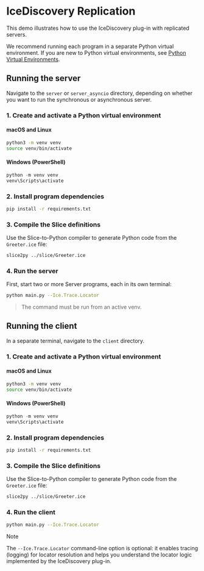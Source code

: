 # IceDiscovery Replication

This demo illustrates how to use the IceDiscovery plug-in with replicated servers.

We recommend running each program in a separate Python virtual environment.
If you are new to Python virtual environments, see [Python Virtual Environments].

## Running the server

Navigate to the `server` or `server_asyncio` directory, depending on whether you want to run the synchronous or asynchronous server.

### 1. Create and activate a Python virtual environment

#### macOS and Linux

```bash
python3 -m venv venv
source venv/bin/activate
```

#### Windows (PowerShell)

```powershell
python -m venv venv
venv\Scripts\activate
```

### 2. Install program dependencies

```bash
pip install -r requirements.txt
```

### 3. Compile the Slice definitions

Use the Slice-to-Python compiler to generate Python code from the `Greeter.ice` file:

```bash
slice2py ../slice/Greeter.ice
```

### 4. Run the server

First, start two or more Server programs, each in its own terminal:

```bash
python main.py --Ice.Trace.Locator
```

> The command must be run from an active venv.

## Running the client

In a separate terminal, navigate to the `client` directory.

### 1. Create and activate a Python virtual environment

#### macOS and Linux

```bash
python3 -m venv venv
source venv/bin/activate
```

#### Windows (PowerShell)

```powershell
python -m venv venv
venv\Scripts\activate
```

### 2. Install program dependencies

```bash
pip install -r requirements.txt
```

### 3. Compile the Slice definitions

Use the Slice-to-Python compiler to generate Python code from the `Greeter.ice` file:

```bash
slice2py ../slice/Greeter.ice
```

### 4. Run the client

```bash
python main.py --Ice.Trace.Locator
```

> [!NOTE]
> The `--Ice.Trace.Locator` command-line option is optional: it enables tracing (logging) for locator resolution and
> helps you understand the locator logic implemented by the IceDiscovery plug-in.

[Python Virtual Environments]: https://docs.python.org/3/tutorial/venv.html
